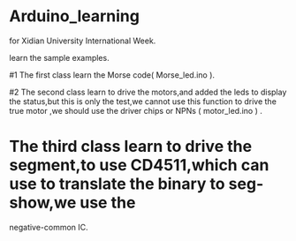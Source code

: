 # Arduino_learning
for Xidian University  International Week.

learn the sample examples.

#1 The first class learn the Morse code( Morse_led.ino ).


#2 The second class learn to drive the motors,and added the leds to display the status,but this is only the test,we cannot use this function to drive the true motor ,we should use the driver chips or NPNs ( motor_led.ino ) .


# The third class learn to drive the segment,to use CD4511,which can use to translate the binary to seg-show,we use the 
negative-common IC.
